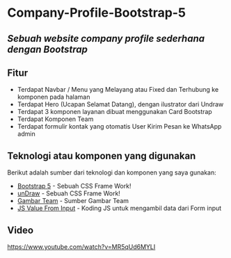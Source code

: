 # Company-Profile-Bootstrap-5
## _Sebuah website company profile sederhana dengan Bootstrap_

## Fitur

- Terdapat Navbar / Menu yang Melayang atau Fixed dan Terhubung ke komponen pada halaman
- Terdapat Hero (Ucapan Selamat Datang), dengan ilustrator dari Undraw
- Terdapat 3 komponen layanan dibuat menggunakan Card Bootstrap
- Terdapat Komponen Team
- Terdapat formulir kontak yang otomatis User Kirim Pesan ke WhatsApp admin

## Teknologi atau komponen yang digunakan
Berikut adalah sumber dari teknologi dan komponen yang saya gunakan:

- [Bootstrap 5](https://getbootstrap.com/docs/5.0/getting-started/introduction/) - Sebuah CSS Frame Work!
- [unDraw](https://undraw.co/illustrations) - Sebuah CSS Frame Work!
- [Gambar Team](https://bootsnipp.com/snippets/nNoMz) - Sumber Gambar Team
- [JS Value From Input](https://www.w3schools.com/jsref/tryit.asp?filename=tryjsref_text_value) - Koding JS untuk mengambil data dari Form input

## Video
https://www.youtube.com/watch?v=MR5qUd6MYLI

